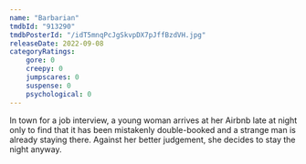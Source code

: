 ```yaml
---
name: "Barbarian"
tmdbId: "913290"
tmdbPosterId: "/idT5mnqPcJgSkvpDX7pJffBzdVH.jpg"
releaseDate: 2022-09-08
categoryRatings:
    gore: 0
    creepy: 0
    jumpscares: 0
    suspense: 0
    psychological: 0
---
```

In town for a job interview, a young woman arrives at her Airbnb late at night only to find that it has been mistakenly double-booked and a strange man is already staying there. Against her better judgement, she decides to stay the night anyway.
